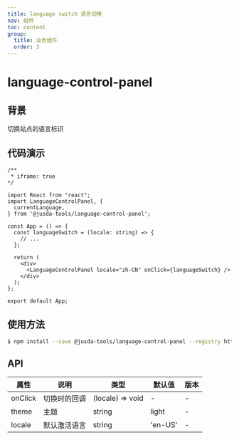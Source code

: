 ```yaml
---
title: language switch 语言切换
nav: 组件
toc: content
group: 
  title: 业务组件
  order: 3
---
```

# language-control-panel  

## 背景

切换站点的语言标识

## 代码演示

```tsx
/**
 * iframe: true
*/

import React from "react";
import LanguageControlPanel, {
  currentLanguage,
} from '@jusda-tools/language-control-panel';

const App = () => {
  const languageSwitch = (locale: string) => {
    // ...
  };

  return (
    <div>
      <LanguageControlPanel locale="zh-CN" onClick={languageSwitch} />
    </div>
  );
};

export default App;
```

## 使用方法

```bash
$ npm install --save @jusda-tools/language-control-panel --registry http://nexus.jusda.int/verdaccio/
```

## API

| 属性    | 说明         | 类型             | 默认值  | 版本 |
| ------- | ------------ | ---------------- | ------- | ---- |
| onClick | 切换时的回调 | (locale) => void | -       | -    |
| theme   | 主题         | string           | light   | -    |
| locale  | 默认激活语言 | string           | 'en-US' | -    |

